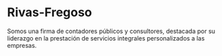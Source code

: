 # Rivas-Fregoso
Somos una firma de contadores públicos y consultores, destacada por su liderazgo en la prestación de servicios integrales personalizados a las empresas.
